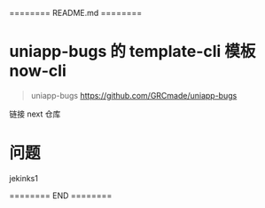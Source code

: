 ======== README.md ========

# uniapp-bugs 的 template-cli 模板 now-cli
> uniapp-bugs https://github.com/GRCmade/uniapp-bugs

链接 next 仓库

# 问题

jekinks1

======== END ========
